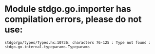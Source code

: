 # Module stdgo.go.importer has compilation errors, please do not use:
```
stdgo/go/types/Types.hx:10736: characters 76-125 : Type not found : stdgo.go.internal.typeparams.Typeparams

```

